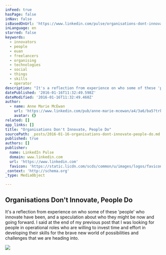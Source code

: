 ```yaml
---
inFeed: true
hasPage: false
inNav: false
isBasedOnUrl: 'https://www.linkedin.com/pulse/organisations-dont-innovate-people-do-anne-marie-mcewan?trk=hp-feed-article-title-like'
inLanguage: en
starred: false
keywords:
  - innovators
  - people
  - euan
  - freelancers
  - organising
  - technologies
  - social
  - things
  - skills
  - operator
description: "It's a reflection from experience on who some of these 'people' who innovate have been, and a speculation about who they might be now and going forward. I said at the end of my previous post that I was looking for people in operational roles who are willing to invest time and effort in developing their skills for the brave new world of possibilities and challenges that we are heading into."
datePublished: '2016-01-16T11:32:49.598Z'
dateModified: '2016-01-16T11:32:49.460Z'
author:
  - name: Anne Marie McEwan
    url: 'https://www.linkedin.com/pub/anne-marie-mcewan/a4/3a6/ba5?trk=pulse-det-athr_prof-art_hdr'
    avatar: {}
related: []
app_links: []
title: "Organisations Don't Innovate, People Do"
sourcePath: _posts/2016-01-16-organisations-dont-innovate-people-do.md
published: true
authors: []
publisher:
  name: LinkedIn Pulse
  domain: www.linkedin.com
  url: 'https://www.linkedin.com'
  favicon: 'https://static.licdn.com/scds/common/u/images/logos/favicons/v1/favicon.ico'
_context: 'http://schema.org'
_type: MediaObject

---
```

<article style=""><h1>Organisations Don't Innovate, People Do</h1><p>It's a reflection from experience on who some of these 'people' who innovate have been, and a speculation about who they might be now and going forward. I said at the end of my previous post that I was looking for people in operational roles who are willing to invest time and effort in developing their skills for the brave new world of possibilities and challenges that we are heading into.</p><img src="https://media.licdn.com/mpr/mpr/AAEAAQAAAAAAAAaLAAAAJDJhOWMwNGM0LTEyMGItNDIzNy04ODA2LWVlNzRkOTEzOTYwOQ.jpg" /></article>